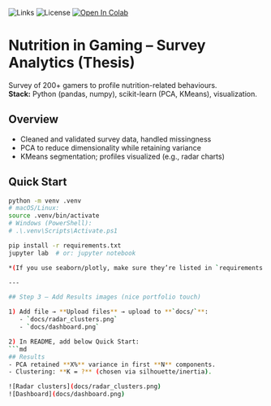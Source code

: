 ![Links](https://github.com/JanHuberty/Thesis/actions/workflows/links.yml/badge.svg)
![License](https://img.shields.io/github/license/JanHuberty/Thesis)
[![Open In Colab](https://colab.research.google.com/assets/colab-badge.svg)](https://colab.research.google.com/github/JanHuberty/Thesis/blob/main/Dissertation_stats%20(3).ipynb)

# Nutrition in Gaming – Survey Analytics (Thesis)

Survey of 200+ gamers to profile nutrition-related behaviours.  
**Stack:** Python (pandas, numpy), scikit-learn (PCA, KMeans), visualization.

## Overview
- Cleaned and validated survey data, handled missingness
- PCA to reduce dimensionality while retaining variance
- KMeans segmentation; profiles visualized (e.g., radar charts)

## Quick Start
```bash
python -m venv .venv
# macOS/Linux:
source .venv/bin/activate
# Windows (PowerShell):
# .\.venv\Scripts\Activate.ps1

pip install -r requirements.txt
jupyter lab  # or: jupyter notebook

*(If you use seaborn/plotly, make sure they’re listed in `requirements.txt`.)*

---

## Step 3 — Add Results images (nice portfolio touch)

1) Add file → **Upload files** → upload to **`docs/`**:
   - `docs/radar_clusters.png`
   - `docs/dashboard.png`

2) In README, add below Quick Start:
```md
## Results
- PCA retained **X%** variance in first **N** components.
- Clustering: **K = ?** (chosen via silhouette/inertia).

![Radar clusters](docs/radar_clusters.png)
![Dashboard](docs/dashboard.png)
